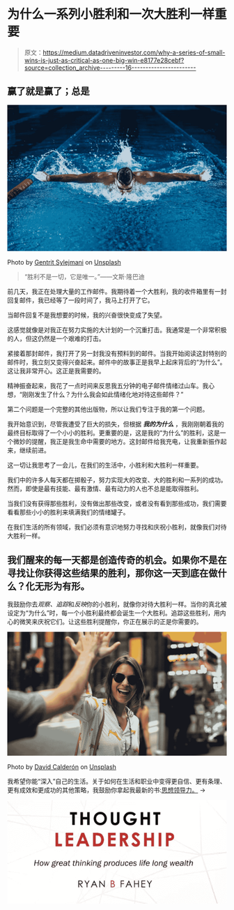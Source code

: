 # 为什么一系列小胜利和一次大胜利一样重要

> 原文：<https://medium.datadriveninvestor.com/why-a-series-of-small-wins-is-just-as-critical-as-one-big-win-e8177e28cebf?source=collection_archive---------16----------------------->

## 赢了就是赢了；总是

![](img/e95d5bf740efb906bbfc9eab57c204ff.png)

Photo by [Gentrit Sylejmani](https://unsplash.com/@gentritbsylejmani?utm_source=medium&utm_medium=referral) on [Unsplash](https://unsplash.com?utm_source=medium&utm_medium=referral)

> “胜利不是一切，它是唯一。”——文斯·隆巴迪

前几天，我正在处理大量的工作邮件。我期待着一个大胜利，我的收件箱里有一封回复邮件，我已经等了一段时间了，我马上打开了它。

当邮件回复不是我想要的时候，我的兴奋很快变成了失望。

这感觉就像是对我正在努力实施的大计划的一个沉重打击。我通常是一个非常积极的人，但这仍然是一个艰难的打击。

紧接着那封邮件，我打开了另一封我没有预料到的邮件。当我开始阅读这封特别的邮件时，我立刻又变得兴奋起来。邮件中的故事正是我早上起床背后的“为什么”。这让我非常开心。这正是我需要的。

精神振奋起来，我花了一点时间来反思我五分钟的电子邮件情绪过山车。我心想，“刚刚发生了什么？为什么我会如此情绪化地对待这些邮件？”

第二个问题是一个完整的其他出版物，所以让我们专注于我的第一个问题。

我开始意识到，尽管我遭受了巨大的损失，但根据 ***我的为什么*** ，我刚刚朝着我的最终目标取得了一个小小的胜利。更重要的是，这是我的“为什么”的胜利，这是一个微妙的提醒，我正是我生命中需要的地方。这封邮件给我充电，让我重新振作起来，继续前进。

这一切让我思考了一会儿，在我们的生活中，小胜利和大胜利一样重要。

我们中的许多人每天都在掷骰子，努力实现大的改变、大的胜利和一系列的成功。然而，即使是最有技能、最有激情、最有动力的人也不总是能取得胜利。

当我们没有获得那些胜利，没有做出那些改变，或者没有看到那些成功，我们需要看看那些小小的胜利来填满我们的情绪罐子。

在我们生活的所有领域，我们必须有意识地努力寻找和庆祝小胜利，就像我们对待大胜利一样。

## 我们醒来的每一天都是创造传奇的机会。如果你不是在寻找让你获得这些结果的胜利，那你这一天到底在做什么？化无形为有形。

我鼓励你去*观察、追踪*和*反映*你的小胜利，就像你对待大胜利一样。当你的真北被设定为“为什么”时，每一个小胜利最终都会诞生一个大胜利。追踪这些胜利，用内心的微笑来庆祝它们。让这些胜利提醒你，你正在展示的正是你需要的。

![](img/46f3b04ca37a6f566cf301fd6d24c195.png)

Photo by [David Calderón](https://unsplash.com/@david_calderon?utm_source=medium&utm_medium=referral) on [Unsplash](https://unsplash.com?utm_source=medium&utm_medium=referral)

我希望你能“深入”自己的生活。关于如何在生活和职业中变得更自信、更有条理、更有成效和更成功的其他策略，我鼓励你拿起我最新的书:[思想领导力。](http://www.faheyconsulting.org/books) →

![](img/6e994c09457f1e86765a9a02ceb3de01.png)